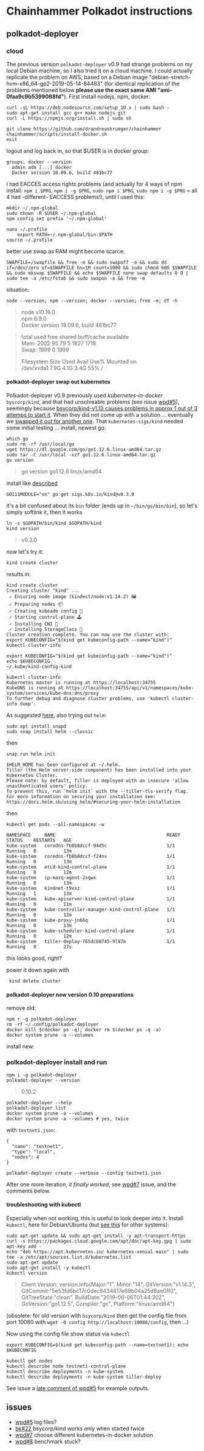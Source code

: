 # Chainhammer Polkadot instructions

## polkadot-deployer
### cloud
The previous version `polkadot-deployer` v0.9 had strange problems on my local Debian machine, so I also tried it on a cloud machine. I could actually replicate the problem on AWS, based on a Debian image "debian-stretch-hvm-x86_64-gp2-2019-05-14-84483" (for identical replication of the problems mentioned below **please use the exact same AMI "ami-0faa9c9b5399088fd"**). First install nodejs, npm, docker:

```
curl -sL https://deb.nodesource.com/setup_10.x | sudo bash -
sudo apt-get install gcc g++ make nodejs git
curl -L https://npmjs.org/install.sh | sudo sh

git clone https://github.com/drandreaskrueger/chainhammer
chainhammer/scripts/install-docker.sh 
exit
```
logout and log back in, so that $USER is in docker group:
```
groups; docker --version
  admin adm [...] docker
  Docker version 18.09.6, build 481bc77
```

I had EACCES access rights problems (and actually for 4 ways of npm install: `npm i $PRG`, `npm i -g $PRG`, `sudo npm i $PRG`, `sudo npm i -g $PRG` = all 4 had -different- EACCESS problems!), until I used this:
```
mkdir ~/.npm-global
sudo chown -R $USER ~/.npm-global
npm config set prefix '~/.npm-global'

nano ~/.profile
    export PATH=~/.npm-global/bin:$PATH
source ~/.profile
```

better use swap as RAM might become scarce:
```
SWAPFILE=/swapfile && free -m && sudo swapoff -a && sudo dd if=/dev/zero of=$SWAPFILE bs=1M count=1000 && sudo chmod 600 $SWAPFILE && sudo mkswap $SWAPFILE && echo $SWAPFILE none swap defaults 0 0 | sudo tee -a /etc/fstab && sudo swapon -a && free -m
```

situation:
```
node --version; npm --version; docker --version; free -m; df -h
```
> node v10.16.0  
> npm 6.9.0  
> Docker version 18.09.6, build 481bc77  

>   total        used        free      shared  buff/cache   available  
> Mem:           2002          95          79           5        1827        1718  
> Swap:          1999           0        1999  
>  
> Filesystem      Size  Used Avail Use% Mounted on  
> /dev/xvda1      7.9G  4.1G  3.4G  55% /  


#### polkadot-deployer swap out kubernetes
Polkadot-deployer v0.9 previously used  *kubernetes-in-docker* `byscorp/kind`, and that had unsolveable problems (see issue [wpd#5](https://github.com/w3f/polkadot-deployer/issues/5)), seemingly because [bsycorp/kind-v1.13 causes problems in approx 1 out of 3 attemps to start it](https://github.com/bsycorp/kind/issues/22). When they did not come up with a solution ... eventually we [swapped it out for another one](https://github.com/w3f/polkadot-deployer/issues/7). That `kubernetes-sigs/kind` needed some initial testing ... install, newest go:
```
which go
sudo rm -rf /usr/local/go
wget https://dl.google.com/go/go1.12.6.linux-amd64.tar.gz
sudo tar -C /usr/local -xzf go1.12.6.linux-amd64.tar.gz 
go version
```
> go version go1.12.6 linux/amd64  

install like [described](https://github.com/kubernetes-sigs/kind#installation-and-usage)
```
GO111MODULE="on" go get sigs.k8s.io/kind@v0.3.0
```
it's a bit confused about its `bin` folder (ends up in `~/bin/go/bin/bin`), so let's simply softlink it, then it works

    ln -s $GOPATH/bin/kind $GOPATH/kind
    kind version

> v0.3.0  

now let's try it:

    kind create cluster

results in:

```
kind create cluster
Creating cluster "kind" ...
 ✓ Ensuring node image (kindest/node:v1.14.2) 🖼 
 ✓ Preparing nodes 📦 
 ✓ Creating kubeadm config 📜 
 ✓ Starting control-plane 🕹️ 
 ✓ Installing CNI 🔌 
 ✓ Installing StorageClass 💾 
Cluster creation complete. You can now use the cluster with:
export KUBECONFIG="$(kind get kubeconfig-path --name="kind")"
kubectl cluster-info
```
```
export KUBECONFIG="$(kind get kubeconfig-path --name="kind")"
echo $KUBECONFIG 
~/.kube/kind-config-kind

kubectl cluster-info
Kubernetes master is running at https://localhost:34755
KubeDNS is running at https://localhost:34755/api/v1/namespaces/kube-system/services/kube-dns:dns/proxy
To further debug and diagnose cluster problems, use 'kubectl cluster-info dump'.
```

As suggested [here](https://github.com/w3f/polkadot-deployer/issues/7#issuecomment-501762050), also trying out `helm`:

    sudo apt install snapd
    sudo snap install helm --classic

then
```
snap run helm init

$HELM_HOME has been configured at ~/.helm.
Tiller (the Helm server-side component) has been installed into your Kubernetes Cluster.
Please note: by default, Tiller is deployed with an insecure 'allow unauthenticated users' policy.
To prevent this, run `helm init` with the --tiller-tls-verify flag.
For more information on securing your installation see: https://docs.helm.sh/using_helm/#securing-your-helm-installation
```
then
```
kubectl get pods --all-namespaces -w

NAMESPACE     NAME                                         READY   STATUS    RESTARTS   AGE
kube-system   coredns-fb8b8dccf-94d5c                      1/1     Running   0          13m
kube-system   coredns-fb8b8dccf-f24nv                      1/1     Running   0          13m
kube-system   etcd-kind-control-plane                      1/1     Running   0          12m
kube-system   ip-masq-agent-2sqwx                          1/1     Running   0          13m
kube-system   kindnet-t9xxz                                1/1     Running   1          13m
kube-system   kube-apiserver-kind-control-plane            1/1     Running   0          11m
kube-system   kube-controller-manager-kind-control-plane   1/1     Running   0          12m
kube-system   kube-proxy-jn66q                             1/1     Running   0          13m
kube-system   kube-scheduler-kind-control-plane            1/1     Running   0          12m
kube-system   tiller-deploy-765dcb8745-9l97m               1/1     Running   0          27s
```
this looks good, right?

power it down again with

     kind delete cluster

#### polkadot-deployer new version 0.10 preparations

remove old:
```
npm r -g polkadot-deployer
rm -rf ~/.config/polkadot-deployer
docker kill $(docker ps -q); docker rm $(docker ps -q -a)
docker system prune -a --volumes
```

install new:

### polkadot-deployer install and run
```
npm i -g polkadot-deployer
polkadot-deployer --version
```
> 0.10.2  


```
polkadot-deployer --help
polkadot-deployer list
docker system prune -a --volumes
docker system prune -a --volumes # yes, twice
```
with `testnet1.json`:
```
{
  "name": "testnet1",
  "type": "local",
  "nodes": 4
}
```
```
polkadot-deployer create --verbose --config testnet1.json
```

After one more iteration, *it finally worked*, see [wpd#7](https://github.com/w3f/polkadot-deployer/issues/7#issuecomment-502222660) issue, and the comments below.


#### troubleshooting with kubectl
Especially when not working, this is useful to look deeper into it. Install `kubectl`, here for Debian/Ubuntu (but [see this](https://kubernetes.io/docs/tasks/tools/install-kubectl/) for other systems):
```
sudo apt-get update && sudo apt-get install -y apt-transport-https
curl -s https://packages.cloud.google.com/apt/doc/apt-key.gpg | sudo apt-key add -
echo "deb https://apt.kubernetes.io/ kubernetes-xenial main" | sudo tee -a /etc/apt/sources.list.d/kubernetes.list
sudo apt-get update
sudo apt-get install -y kubectl
kubectl version
```
> Client Version: version.Info{Major:"1", Minor:"14", GitVersion:"v1.14.3", GitCommit:"5e53fd6bc17c0dec8434817e69b04a25d8ae0ff0", GitTreeState:"clean", BuildDate:"2019-06-06T01:44:30Z", GoVersion:"go1.12.5", Compiler:"gc", Platform:"linux/amd64"}

(obsolete: for old version with `bsycorp/kind` then get the config file from port 10080 with `wget -O config http://localhost:10080/config`, then ...)

Now using the config file show status via `kubectl`
```
export KUBECONFIG=$(kind get kubeconfig-path --name=testnet1); echo $KUBECONFIG

kubectl get nodes
kubectl describe node testnet1-control-plane   
kubectl describe deployments -n kube-system
kubectl describe deployments -n kube-system tiller-deploy
```

See issue a [late comment of wpd#5](https://github.com/w3f/polkadot-deployer/issues/5#issuecomment-502769328) for example outputs.

## issues
* [wpd#5](https://github.com/w3f/polkadot-deployer/issues/5) log files?
* [bk#22](https://github.com/bsycorp/kind/issues/22) bsycorp/kind works only when started twice
* [wpd#7](https://github.com/w3f/polkadot-deployer/issues/7) choose different kubernetes-in-docker solution
* [wpd#8](https://github.com/w3f/polkadot-deployer/issues/8) benchmark stuck?

